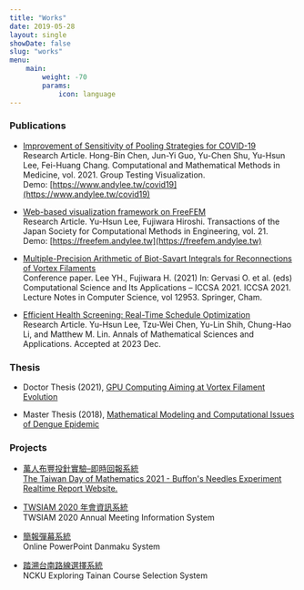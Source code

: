 ```yaml
---
title: "Works"
date: 2019-05-28
layout: single
showDate: false
slug: "works"
menu:
    main:
        weight: -70
        params: 
            icon: language
---
```


### Publications

- [Improvement of Sensitivity of Pooling Strategies for COVID-19](https://doi.org/10.1155/2021/6636396)<br>Research Article. Hong-Bin Chen, Jun-Yi Guo, Yu-Chen Shu, Yu-Hsun Lee, Fei-Huang Chang. Computational and Mathematical Methods in Medicine, vol. 2021. Group Testing Visualization. <br>Demo: [https://www.andylee.tw/covid19](https://www.andylee.tw/covid19)

- [Web-based visualization framework on FreeFEM](http://www.matsumoto.nuem.nagoya-u.ac.jp/jascome/denshi-journal/21/No-10-211218.pdf)<br>Research Article. Yu-Hsun Lee, Fujiwara Hiroshi. Transactions of the Japan Society for Computational Methods in Engineering, vol. 21. <br>Demo: [https://freefem.andylee.tw](https://freefem.andylee.tw)

- [Multiple-Precision Arithmetic of Biot-Savart Integrals for Reconnections of Vortex Filaments](https://doi.org/10.1007/978-3-030-86976-2_13)<br>Conference paper. Lee YH., Fujiwara H. (2021) In: Gervasi O. et al. (eds) Computational Science and Its Applications – ICCSA 2021. ICCSA 2021. Lecture Notes in Computer Science, vol 12953. Springer, Cham.

- [Efficient Health Screening: Real-Time Schedule Optimization]()<br>Research Article. Yu-Hsun Lee, Tzu-Wei Chen, Yu-Lin Shih, Chung-Hao Li, and Matthew M. Lin. Annals of Mathematical Sciences and Applications. Accepted at 2023 Dec.

### Thesis

- Doctor Thesis (2021), [GPU Computing Aiming at Vortex Filament Evolution](https://doi.org/10.14989/doctor.k23544)  

- Master Thesis (2018), [Mathematical Modeling and Computational Issues of Dengue Epidemic](https://hdl.handle.net/11296/k6ayjz)  
<!-- <br>Demo: [https://vmodel.andylee.tw/visual/](https://vmodel.andylee.tw/visual/) -->

### Projects

- [萬人布豐投針實驗–即時回報系統](https://piday-2021.web.app/)
  <br>[The Taiwan Day of Mathematics 2021 - Buffon's Needles Experiment Realtime Report Website.](https://sites.google.com/view/taiwan314/過去活動/2021/2021-萬人實驗企劃)

- [TWSIAM 2020 年會資訊系統](https://twsiam2020.emath.tw/)
   <br>TWSIAM 2020 Annual Meeting Information System

- [簡報彈幕系統](https://github.com/andylee830914/ppdanmu)
   <br>Online PowerPoint Danmaku System

- [踏溯台南路線選擇系統](https://exptnsel.liberal.ncku.edu.tw/)
   <br>NCKU Exploring Tainan Course Selection System
